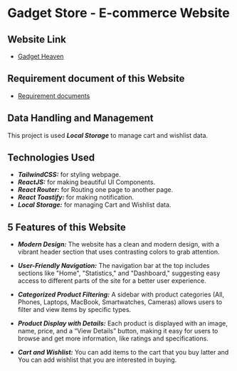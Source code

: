 # Gadget Store - E-commerce Website



## Website Link
- [Gadget Heaven](https://sunny-jalebi-d292b5.netlify.app/)




## Requirement document of this Website
- [Requirement documents](https://drive.google.com/file/d/1UFuH0urVupUuloyllqVB77J6BDlTH8zv/view?usp=drive_link)







## Data Handling and Management
This project is used ***Local Storage*** to manage cart and wishlist data.





## Technologies Used
- ***TailwindCSS:*** for styling webpage.
- ***ReactJS:*** for making beautiful UI Components.
- ***React Router:*** for Routing one page to another page.
- ***React Toastify:*** for making notification.
- ***Local Storage:*** for managing Cart and Wishlist data.





## 5 Features of this Website
- ***Modern Design:*** The website has a clean and modern design, with a vibrant header section that uses contrasting colors to grab attention.



- ***User-Friendly Navigation:*** The navigation bar at the top includes sections like "Home", "Statistics," and "Dashboard," suggesting easy access to different parts of the site for a better user experience.



- ***Categorized Product Filtering:*** A sidebar with product categories (All, Phones, Laptops, MacBook, Smartwatches, Cameras) allows users to filter and view items by specific types.



- ***Product Display with Details:*** Each product is displayed with an image, name, price, and a “View Details” button, making it easy for users to browse and get more information, like ratings and specifications.



- ***Cart and Wishlist:*** You can add items to the cart that you buy latter and You can add wishlist that you are interested in buying.
